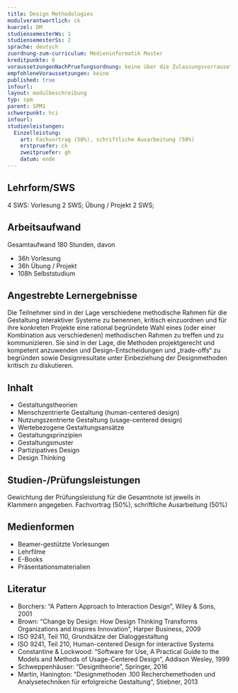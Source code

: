 ```yaml
---
title: Design Methodologies
modulverantwortlich: ck
kuerzel: DM
studiensemesterWs: 1
studiensemesterSs: 2
sprache: deutsch
zuordnung-zum-curriculum: Medieninformatik Master
kreditpunkte: 6
voraussetzungenNachPruefungsordnung: keine über die Zulassungsvorrausetzungen zum Studium hinausgehenden
empfohleneVoraussetzungen: keine
published: true
infourl: 
layout: modulbeschreibung
typ: spm
parent: SPM1
schwerpunkt: hci
infourl: 
studienleistungen:
  Einzelleistung:
    art: Fachvortrag (50%), schriftliche Ausarbeitung (50%)
    erstpruefer: ck
    zweitpruefer: gh
    datum: ende
---
```


## Lehrform/SWS
4 SWS: Vorlesung 2 SWS; Übung / Projekt 2 SWS;

## Arbeitsaufwand

Gesamtaufwand 180 Stunden, davon 
- 36h Vorlesung 
- 36h Übung / Projekt
- 108h Selbststudium

## Angestrebte Lernergebnisse
Die Teilnehmer sind in der Lage verschiedene methodische Rahmen für die Gestaltung interaktiver Systeme zu benennen, kritisch einzuordnen und für ihre konkreten Projekte eine rational begründete Wahl eines (oder einer Kombination aus verschiedenen) methodischen Rahmen zu treffen und zu kommunizieren. Sie sind in der Lage, die Methoden projektgerecht und kompetent anzuwenden und Design-Entscheidungen und „trade-offs“ zu begründen sowie Designresultate unter Einbeziehung der Designmethoden kritisch zu diskutieren.

## Inhalt
- Gestaltungstheorien
- Menschzentrierte Gestaltung (human-centered design)
- Nutzungszentrierte Gestaltung (usage-centered design)
- Wertebezogene Gestaltungsansätze
- Gestaltungsprinzipien
- Gestaltungsmuster
- Partizipatives Design
- Design Thinking



## Studien-/Prüfungsleistungen
Gewichtung der Prüfungsleistung für die Gesamtnote ist jeweils in Klammern angegeben.
Fachvortrag (50%), schriftliche Ausarbeitung (50%)

## Medienformen
- Beamer-gestützte Vorlesungen
- Lehrfilme
- E-Books
- Präsentationsmaterialien

## Literatur
- Borchers: “A Pattern Approach to Interaction Design”, Wiley & Sons, 2001
- Brown: “Change by Design: How Design Thinking Transforms Organizations and Inspires Innovation“,  Harper Business, 2009
- ISO 9241, Teil 110, Grundsätze der Dialoggestaltung
- ISO 9241, Teil 210,  Human-centered Design for interactive Systems
- Constantine & Lockwood: “Software for Use, A Practical Guide to the Models and Methods of Usage-Centered Design“, Addison Wesley, 1999
- Schweppenhäuser: “Designtheorie”,  Springer, 2016
- Martin, Hanington: “Designmethoden .100 Recherchemethoden und Analysetechniken für erfolgreiche Gestaltung“, Stiebner, 2013
